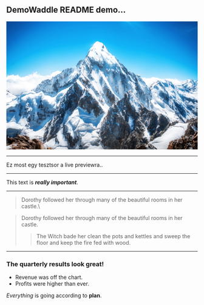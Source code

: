 
## DemoWaddle README demo...
![](/resources/mountain.jpg)
_________________

Ez most egy tesztsor a live previewra..
_________________

This text is ***really important***.
_________________

> Dorothy followed her through many of the beautiful rooms in her castle.\

> Dorothy followed her through many of the beautiful rooms in her castle.
>
>> The Witch bade her clean the pots and kettles and sweep the floor and keep the fire fed with wood.
_________________

### The quarterly results look great!
 - Revenue was off the chart.
 - Profits were higher than ever.

*Everything* is going according to **plan**.
